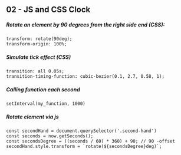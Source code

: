 ## 02 - JS and CSS Clock

##### Rotate an element by 90 degrees from the right side end (CSS):
```
transform: rotate(90deg);
transform-origin: 100%;
``` 

##### Simulate tick effect (CSS)
```
transition: all 0.05s;
transition-timing-function: cubic-bezier(0.1, 2.7, 0.58, 1); 
```

##### Calling function each second
```
setInterval(my_function, 1000)
```

##### Rotate element via js
```
const secondHand = document.querySelector('.second-hand')
const seconds = now.getSeconds();
const secondsDegree = ((seconds / 60) * 360) + 90; // 90 -offset
secondHand.style.transform = `rotate(${secondsDegree}deg)`;
```
